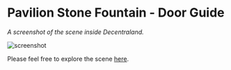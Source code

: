 # Pavilion Stone Fountain - Door Guide

_A screenshot of the scene inside Decentraland._

![screenshot](https://github.com/takJohn/kabloon-farm/blob/master/screenshots/pavilion-stone-fountain-screen.jpg)

Please feel free to explore the scene [here](https://explorer.decentraland.org/?position=-149%2C-146).
